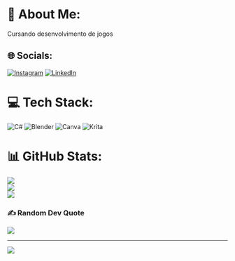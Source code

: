 # 💫 About Me:
Cursando desenvolvimento de jogos


## 🌐 Socials:
[![Instagram](https://img.shields.io/badge/Instagram-%23E4405F.svg?logo=Instagram&logoColor=white)](https://instagram.com/kv.zin) [![LinkedIn](https://img.shields.io/badge/LinkedIn-%230077B5.svg?logo=linkedin&logoColor=white)](https://linkedin.com/in/kaio-victor-conceição-564580254/) 

# 💻 Tech Stack:
![C#](https://img.shields.io/badge/c%23-%23239120.svg?style=for-the-badge&logo=c-sharp&logoColor=white) ![Blender](https://img.shields.io/badge/blender-%23F5792A.svg?style=for-the-badge&logo=blender&logoColor=white) ![Canva](https://img.shields.io/badge/Canva-%2300C4CC.svg?style=for-the-badge&logo=Canva&logoColor=white) ![Krita](https://img.shields.io/badge/Krita-203759?style=for-the-badge&logo=krita&logoColor=EEF37B)
# 📊 GitHub Stats:
![](https://github-readme-stats.vercel.app/api?username=Lognom&theme=dark&hide_border=false&include_all_commits=false&count_private=false)<br/>
![](https://github-readme-streak-stats.herokuapp.com/?user=Lognom&theme=dark&hide_border=false)<br/>
![](https://github-readme-stats.vercel.app/api/top-langs/?username=Lognom&theme=dark&hide_border=false&include_all_commits=false&count_private=false&layout=compact)

### ✍️ Random Dev Quote
![](https://quotes-github-readme.vercel.app/api?type=horizontal&theme=radical)

---
[![](https://visitcount.itsvg.in/api?id=Lognom&icon=0&color=0)](https://visitcount.itsvg.in)

<!-- Proudly created with GPRM ( https://gprm.itsvg.in ) -->
